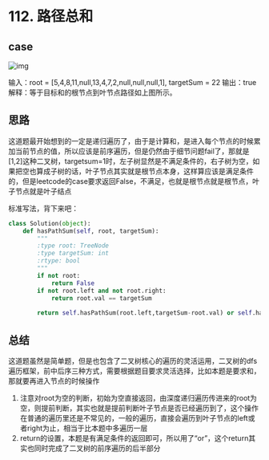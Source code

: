 # 112. 路径总和



## case

![img](https://assets.leetcode.com/uploads/2021/01/18/pathsum1.jpg)

输入：root = [5,4,8,11,null,13,4,7,2,null,null,null,1], targetSum = 22
输出：true
解释：等于目标和的根节点到叶节点路径如上图所示。



## 思路

这道题最开始想到的一定是递归遍历了，由于是计算和，是进入每个节点的时候累加当前节点的值，所以应该是前序遍历，但是仍然由于细节问题fail了，那就是[1,2]这种二叉树，targetsum=1时，左子树显然是不满足条件的，右子树为空，如果把空也算成子树的话，叶子节点其实就是根节点本身，这样算应该是满足条件的，但是leetcode的case要求返回False，不满足，也就是根节点就是根节点，叶子节点就是叶子结点

标准写法，背下来吧：

```python
class Solution(object):
    def hasPathSum(self, root, targetSum):
        """
        :type root: TreeNode
        :type targetSum: int
        :rtype: bool
        """
        if not root:
            return False
        if not root.left and not root.right:
            return root.val == targetSum
        
        return self.hasPathSum(root.left,targetSum-root.val) or self.hasPathSum(root.right,targetSum-root.val)
```



## 总结

这道题虽然是简单题，但是也包含了二叉树核心的遍历的灵活运用，二叉树的dfs遍历框架，前中后序三种方式，需要根据题目要求灵活选择，比如本题是要求和，那就要再进入节点的时候操作

1. 注意对root为空的判断，初始为空直接返回，由深度递归遍历传进来的root为空，则提前判断，其实也就是提前判断叶子节点是否已经遍历到了，这个操作在普通的遍历里还是不常见的，一般的遍历，直接会遍历到叶子节点的left或者right为止，相当于比本题中多遍历一层
2. return的设置，本题是有满足条件的返回即可，所以用了“or”，这个return其实也同时完成了二叉树的前序遍历的后半部分


